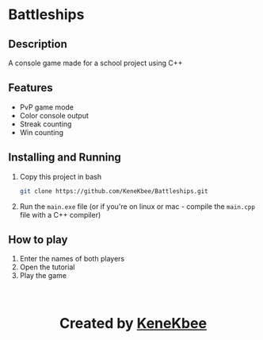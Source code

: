 # Battleships
## Description
A console game made for a school project using C++

## Features
- PvP game mode
- Color console output
- Streak counting
- Win counting

## Installing and Running
1. Copy this project in bash

   ```bash
   git clone https://github.com/KeneKbee/Battleships.git
   ```
3. Run the `main.exe` file (or if you're on linux or mac - compile the `main.cpp` file with a C++ compiler)

## How to play
1. Enter the names of both players
2. Open the tutorial
3. Play the game

<br><h1 align="center">Created by <a href="https://github.com/KeneKbee">KeneKbee</a></h1>

